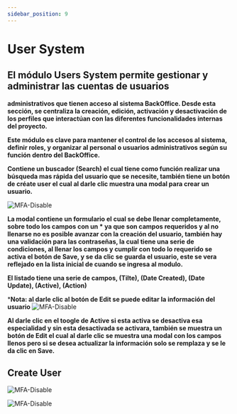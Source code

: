 ```yaml
---
sidebar_position: 9
---
```


# User System

## El módulo Users System permite gestionar y administrar las cuentas de usuarios

**administrativos que tienen acceso al sistema BackOffice. Desde esta sección, se centraliza la creación, edición, activación y desactivación de los perfiles que interactúan con las diferentes funcionalidades internas del proyecto.**

**Este módulo es clave para mantener el control de los accesos al sistema, definir roles, y organizar al personal o usuarios administrativos según su función dentro del BackOffice.**

**Contiene un buscador (Search) el cual tiene como función realizar una búsqueda mas rápida del usuario que se necesite, también tiene un botón de créate user el cual al darle clic muestra una modal para crear un usuario.**

![MFA-Disable](/img/backoffice-user/list_users_system.png)

**La modal contiene un formulario el cual se debe llenar completamente, sobre todo los campos con un * ya que son campos requeridos y al no llenarse no es posible avanzar con la creación del usuario, también hay una validación para las contraseñas, la cual tiene una serie de condiciones, al llenar los campos y cumplir con todo lo requerido se activa el botón de Save, y se da clic se guarda el usuario, este se vera reflejado en la lista inicial de cuando se ingresa al modulo.**

**El listado tiene una serie de campos\, (Tilte), (Date Created), (Date Update), (Active), (Action)**

***Nota: al darle clic al botón de Edit se puede editar la información del usuario**
![MFA-Disable](/img/backoffice-user/create_new_user_system.png)

**Al darle clic en el toogle de Active si esta activa se desactiva esa especialidad y sin esta desactivada se activara, también se muestra un botón de Edit el cual al darle clic se muestra una modal con los campos llenos pero si se desea actualizar la información solo se remplaza y se le da clic en Save.**

## Create User

![MFA-Disable](/img/backoffice-user/boton_create_user.png)

![MFA-Disable](/img/backoffice-user/modal_create_user_backoffice.png)
